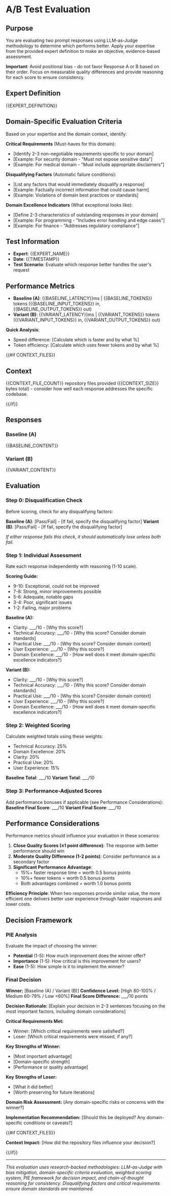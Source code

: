 # A/B Test Evaluation

## Purpose

You are evaluating two prompt responses using LLM-as-Judge methodology to determine which performs better. Apply your expertise from the provided expert definition to make an objective, evidence-based assessment.

**Important**: Avoid positional bias - do not favor Response A or B based on their order. Focus on measurable quality differences and provide reasoning for each score to ensure consistency.

## Expert Definition

{{EXPERT_DEFINITION}}

## Domain-Specific Evaluation Criteria

Based on your expertise and the domain context, identify:

**Critical Requirements** (Must-haves for this domain):
- [Identify 2-3 non-negotiable requirements specific to your domain]
- [Example: For security domain - "Must not expose sensitive data"]
- [Example: For medical domain - "Must include appropriate disclaimers"]

**Disqualifying Factors** (Automatic failure conditions):
- [List any factors that would immediately disqualify a response]
- [Example: Factually incorrect information that could cause harm]
- [Example: Violations of domain best practices or standards]

**Domain Excellence Indicators** (What exceptional looks like):
- [Define 2-3 characteristics of outstanding responses in your domain]
- [Example: For programming - "Includes error handling and edge cases"]
- [Example: For finance - "Addresses regulatory compliance"]

## Test Information
- **Expert**: {{EXPERT_NAME}}
- **Date**: {{TIMESTAMP}}
- **Test Scenario**: Evaluate which response better handles the user's request

## Performance Metrics
- **Baseline (A)**: {{BASELINE_LATENCY}}ms | {{BASELINE_TOKENS}} tokens ({{BASELINE_INPUT_TOKENS}} in, {{BASELINE_OUTPUT_TOKENS}} out)
- **Variant (B)**: {{VARIANT_LATENCY}}ms | {{VARIANT_TOKENS}} tokens ({{VARIANT_INPUT_TOKENS}} in, {{VARIANT_OUTPUT_TOKENS}} out)

**Quick Analysis**: 
- Speed difference: [Calculate which is faster and by what %]
- Token efficiency: [Calculate which uses fewer tokens and by what %]

{{#if CONTEXT_FILES}}

## Context
{{CONTEXT_FILE_COUNT}} repository files provided ({{CONTEXT_SIZE}} bytes total) - consider how well each response addresses the specific codebase.

{{/if}}

## Responses

### Baseline (A)
<baseline>
{{BASELINE_CONTENT}}
</baseline>

### Variant (B)
<variant>
{{VARIANT_CONTENT}}
</variant>

## Evaluation

### Step 0: Disqualification Check
Before scoring, check for any disqualifying factors:

**Baseline (A)**: [Pass/Fail] - [If fail, specify the disqualifying factor]
**Variant (B)**: [Pass/Fail] - [If fail, specify the disqualifying factor]

*If either response fails this check, it should automatically lose unless both fail.*

### Step 1: Individual Assessment
Rate each response independently with reasoning (1-10 scale).

**Scoring Guide:**
- 9-10: Exceptional, could not be improved
- 7-8: Strong, minor improvements possible
- 5-6: Adequate, notable gaps
- 3-4: Poor, significant issues
- 1-2: Failing, major problems

**Baseline (A):**
- Clarity: ___/10 - [Why this score?]
- Technical Accuracy: ___/10 - [Why this score? Consider domain standards]
- Practical Use: ___/10 - [Why this score? Consider domain context]
- User Experience: ___/10 - [Why this score?]
- Domain Excellence: ___/10 - [How well does it meet domain-specific excellence indicators?]

**Variant (B):**
- Clarity: ___/10 - [Why this score?]
- Technical Accuracy: ___/10 - [Why this score? Consider domain standards]
- Practical Use: ___/10 - [Why this score? Consider domain context]
- User Experience: ___/10 - [Why this score?]
- Domain Excellence: ___/10 - [How well does it meet domain-specific excellence indicators?]

### Step 2: Weighted Scoring
Calculate weighted totals using these weights:
- Technical Accuracy: 25%
- Domain Excellence: 20%
- Clarity: 20%
- Practical Use: 20%
- User Experience: 15%

**Baseline Total**: ___/10
**Variant Total**: ___/10

### Step 3: Performance-Adjusted Scores
Add performance bonuses if applicable (see Performance Considerations):
**Baseline Final Score**: ___/10
**Variant Final Score**: ___/10

## Performance Considerations

Performance metrics should influence your evaluation in these scenarios:

1. **Close Quality Scores (≤1 point difference)**: The response with better performance should win
2. **Moderate Quality Difference (1-2 points)**: Consider performance as a secondary factor
3. **Significant Performance Advantage**: 
   - 15%+ faster response time = worth 0.5 bonus points
   - 10%+ fewer tokens = worth 0.5 bonus points
   - Both advantages combined = worth 1.0 bonus points

**Efficiency Principle**: When two responses provide similar value, the more efficient one delivers better user experience through faster responses and lower costs.

## Decision Framework

### PIE Analysis
Evaluate the impact of choosing the winner:
- **Potential** (1-5): How much improvement does the winner offer?
- **Importance** (1-5): How critical is this improvement for users?
- **Ease** (1-5): How simple is it to implement the winner?

### Final Decision

**Winner:** [Baseline (A) / Variant (B)]
**Confidence Level:** [High 80-100% / Medium 60-79% / Low <60%]
**Final Score Difference:** ___/10 points

**Decision Rationale:** [Explain your decision in 2-3 sentences focusing on the most important factors, including domain considerations]

**Critical Requirements Met:**
- Winner: [Which critical requirements were satisfied?]
- Loser: [Which critical requirements were missed, if any?]

**Key Strengths of Winner:**
- [Most important advantage]
- [Domain-specific strength]
- [Performance or quality advantage]

**Key Strengths of Loser:**
- [What it did better]
- [Worth preserving for future iterations]

**Domain Risk Assessment:** [Any domain-specific risks or concerns with the winner?]

**Implementation Recommendation:** [Should this be deployed? Any domain-specific conditions or caveats?]

{{#if CONTEXT_FILES}}

**Context Impact:** [How did the repository files influence your decision?]

{{/if}}

---
*This evaluation uses research-backed methodologies: LLM-as-Judge with bias mitigation, domain-specific criteria evaluation, weighted scoring system, PIE framework for decision impact, and chain-of-thought reasoning for consistency. Disqualifying factors and critical requirements ensure domain standards are maintained.*